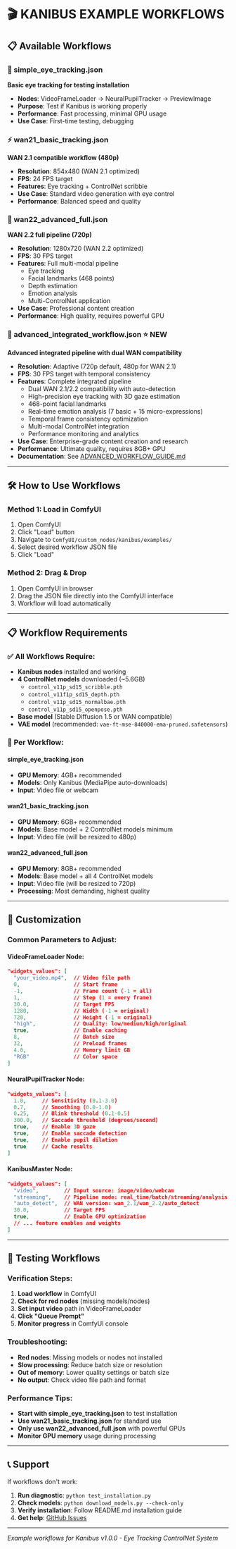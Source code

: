 # 🎬 KANIBUS EXAMPLE WORKFLOWS

## 📋 **Available Workflows**

### **🚀 simple_eye_tracking.json**
**Basic eye tracking for testing installation**
- **Nodes**: VideoFrameLoader → NeuralPupilTracker → PreviewImage
- **Purpose**: Test if Kanibus is working properly
- **Performance**: Fast processing, minimal GPU usage
- **Use Case**: First-time testing, debugging

### **⚡ wan21_basic_tracking.json**  
**WAN 2.1 compatible workflow (480p)**
- **Resolution**: 854x480 (WAN 2.1 optimized)
- **FPS**: 24 FPS target
- **Features**: Eye tracking + ControlNet scribble
- **Use Case**: Standard video generation with eye control
- **Performance**: Balanced speed and quality

### **🎯 wan22_advanced_full.json**
**WAN 2.2 full pipeline (720p)**
- **Resolution**: 1280x720 (WAN 2.2 optimized)  
- **FPS**: 30 FPS target
- **Features**: Full multi-modal pipeline
  - Eye tracking
  - Facial landmarks (468 points)
  - Depth estimation
  - Emotion analysis
  - Multi-ControlNet application
- **Use Case**: Professional content creation
- **Performance**: High quality, requires powerful GPU

### **🌟 advanced_integrated_workflow.json** ⭐ **NEW**
**Advanced integrated pipeline with dual WAN compatibility**
- **Resolution**: Adaptive (720p default, 480p for WAN 2.1)
- **FPS**: 30 FPS target with temporal consistency
- **Features**: Complete integrated pipeline
  - Dual WAN 2.1/2.2 compatibility with auto-detection
  - High-precision eye tracking with 3D gaze estimation
  - 468-point facial landmarks
  - Real-time emotion analysis (7 basic + 15 micro-expressions)
  - Temporal frame consistency optimization
  - Multi-modal ControlNet integration
  - Performance monitoring and analytics
- **Use Case**: Enterprise-grade content creation and research
- **Performance**: Ultimate quality, requires 8GB+ GPU
- **Documentation**: See [ADVANCED_WORKFLOW_GUIDE.md](ADVANCED_WORKFLOW_GUIDE.md)

---

## 🛠️ **How to Use Workflows**

### **Method 1: Load in ComfyUI**
1. Open ComfyUI
2. Click "Load" button
3. Navigate to `ComfyUI/custom_nodes/kanibus/examples/`
4. Select desired workflow JSON file
5. Click "Load"

### **Method 2: Drag & Drop**
1. Open ComfyUI in browser
2. Drag the JSON file directly into the ComfyUI interface
3. Workflow will load automatically

---

## 📋 **Workflow Requirements**

### **✅ All Workflows Require:**
- **Kanibus nodes** installed and working
- **4 ControlNet models** downloaded (~5.6GB)
  - `control_v11p_sd15_scribble.pth`
  - `control_v11f1p_sd15_depth.pth`
  - `control_v11p_sd15_normalbae.pth` 
  - `control_v11p_sd15_openpose.pth`
- **Base model** (Stable Diffusion 1.5 or WAN compatible)
- **VAE model** (recommended: `vae-ft-mse-840000-ema-pruned.safetensors`)

### **🎯 Per Workflow:**

#### **simple_eye_tracking.json**
- **GPU Memory**: 4GB+ recommended
- **Models**: Only Kanibus (MediaPipe auto-downloads)
- **Input**: Video file or webcam

#### **wan21_basic_tracking.json**
- **GPU Memory**: 6GB+ recommended  
- **Models**: Base model + 2 ControlNet models minimum
- **Input**: Video file (will be resized to 480p)

#### **wan22_advanced_full.json**
- **GPU Memory**: 8GB+ recommended
- **Models**: Base model + all 4 ControlNet models
- **Input**: Video file (will be resized to 720p)
- **Processing**: Most demanding, highest quality

---

## 🔧 **Customization**

### **Common Parameters to Adjust:**

#### **VideoFrameLoader Node:**
```json
"widgets_values": [
  "your_video.mp4",  // Video file path
  0,                 // Start frame  
  -1,                // Frame count (-1 = all)
  1,                 // Step (1 = every frame)
  30.0,              // Target FPS
  1280,              // Width (-1 = original)
  720,               // Height (-1 = original)
  "high",            // Quality: low/medium/high/original
  true,              // Enable caching
  8,                 // Batch size
  32,                // Preload frames
  4.0,               // Memory limit GB
  "RGB"              // Color space
]
```

#### **NeuralPupilTracker Node:**
```json
"widgets_values": [
  1.0,     // Sensitivity (0.1-3.0)
  0.7,     // Smoothing (0.0-1.0)  
  0.25,    // Blink threshold (0.1-0.5)
  300.0,   // Saccade threshold (degrees/second)
  true,    // Enable 3D gaze
  true,    // Enable saccade detection
  true,    // Enable pupil dilation
  true     // Cache results
]
```

#### **KanibusMaster Node:**
```json
"widgets_values": [
  "video",        // Input source: image/video/webcam
  "streaming",    // Pipeline mode: real_time/batch/streaming/analysis
  "auto_detect",  // WAN version: wan_2.1/wan_2.2/auto_detect
  30.0,           // Target FPS
  true,           // Enable GPU optimization
  // ... feature enables and weights
]
```

---

## 🧪 **Testing Workflows**

### **Verification Steps:**
1. **Load workflow** in ComfyUI
2. **Check for red nodes** (missing models/nodes)
3. **Set input video** path in VideoFrameLoader
4. **Click "Queue Prompt"**
5. **Monitor progress** in ComfyUI console

### **Troubleshooting:**
- **Red nodes**: Missing models or nodes not installed
- **Slow processing**: Reduce batch size or resolution
- **Out of memory**: Lower quality settings or batch size
- **No output**: Check video file path and format

### **Performance Tips:**
- **Start with simple_eye_tracking.json** to test installation
- **Use wan21_basic_tracking.json** for standard use
- **Only use wan22_advanced_full.json** with powerful GPUs
- **Monitor GPU memory** usage during processing

---

## 📞 **Support**

If workflows don't work:
1. **Run diagnostic**: `python test_installation.py`
2. **Check models**: `python download_models.py --check-only`
3. **Verify installation**: Follow README.md installation guide
4. **Get help**: [GitHub Issues](https://github.com/kanibus/kanibus/issues)

---

*Example workflows for Kanibus v1.0.0 - Eye Tracking ControlNet System*